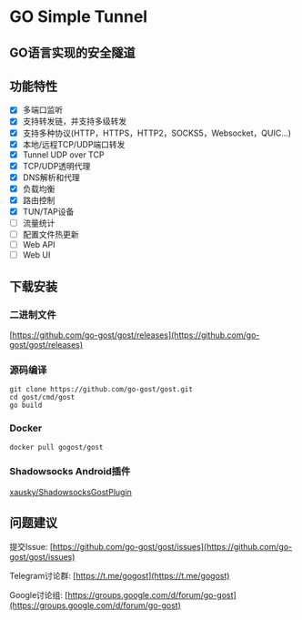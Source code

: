 # GO Simple Tunnel

## GO语言实现的安全隧道

## 功能特性

- [x] 多端口监听
- [x] 支持转发链，并支持多级转发
- [x] 支持多种协议(HTTP，HTTPS，HTTP2，SOCKS5，Websocket，QUIC...)
- [x] 本地/远程TCP/UDP端口转发
- [x] Tunnel UDP over TCP
- [x] TCP/UDP透明代理
- [x] DNS解析和代理
- [x] 负载均衡
- [x] 路由控制
- [x] TUN/TAP设备
- [ ] 流量统计
- [ ] 配置文件热更新
- [ ] Web API
- [ ] Web UI

## 下载安装

### 二进制文件

[https://github.com/go-gost/gost/releases](https://github.com/go-gost/gost/releases)

### 源码编译

```
git clone https://github.com/go-gost/gost.git
cd gost/cmd/gost
go build
```

### Docker

```
docker pull gogost/gost
```

### Shadowsocks Android插件

[xausky/ShadowsocksGostPlugin](https://github.com/xausky/ShadowsocksGostPlugin)

## 问题建议

提交Issue: [https://github.com/go-gost/gost/issues](https://github.com/go-gost/gost/issues)

Telegram讨论群: [https://t.me/gogost](https://t.me/gogost)

Google讨论组: [https://groups.google.com/d/forum/go-gost](https://groups.google.com/d/forum/go-gost)
